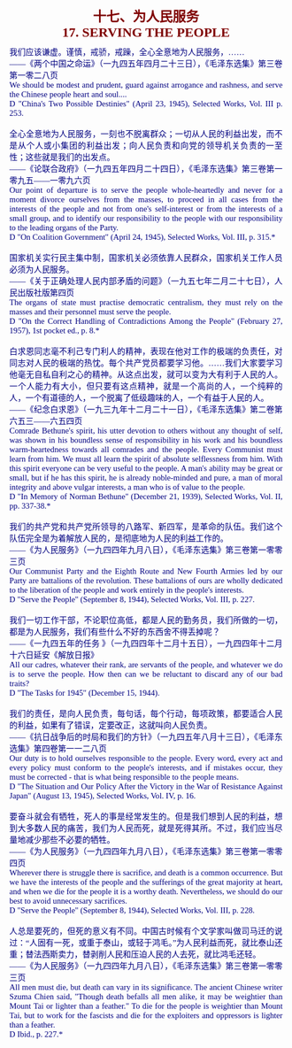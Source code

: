 <td>&#13;
			<p align="center" style="margin: 10px 5px"><b>&#13;
			<font size="5" color="#800000">十七、为人民服务<br/>&#13;
			<font face="Times New Roman">17. SERVING THE PEOPLE</font></font></b></p></td>&#13;
			<td>&#13;
			<p align="justify" style="margin: 10px 5px">&#13;
			<font color="#000080" face="Times New Roman">&#13;
			<span style="font-size: 11pt">我们应该谦虚。谨慎，戒骄，戒躁，全心全意地为人民服务，……<br/>&#13;
			――《两个中国之命运》（一九四五年四月二十三日），《毛泽东选集》第三卷第一零二八页<br/>&#13;
			We should be modest and prudent, guard against arrogance and &#13;
			rashness, and serve the Chinese people heart and soul....<br/>&#13;
			D "China's Two Possible Destinies" (April 23, 1945), Selected Works, &#13;
			Vol. III p. 253.<br/>&#13;
			<br/>&#13;
			全心全意地为人民服务，一刻也不脱离群众；一切从人民的利益出发，而不是从个人或小集团的利益出发；向人民负责和向党的领导机关负责的一至性；这些就是我们的出发点。 &#13;
			<br/>&#13;
			――《论联合政府》（一九四五年四月二十四日），《毛泽东选集》第三卷第一零九五――一零九六页<br/>&#13;
			Our point of departure is to serve the people whole-heartedly and &#13;
			never for a moment divorce ourselves from the masses, to proceed in &#13;
			all cases from the interests of the people and not from one's &#13;
			self-interest or from the interests of a small group, and to &#13;
			identify our responsibility to the people with our responsibility to &#13;
			the leading organs of the Party.<br/>&#13;
			D "On Coalition Government" (April 24, 1945), Selected Works, Vol. &#13;
			III, p. 315.*<br/>&#13;
			<br/>&#13;
			国家机关实行民主集中制，国家机关必须依靠人民群众，国家机关工作人员必须为人民服务。<br/>&#13;
			――《关于正确处理人民内部矛盾的问题》（一九五七年二月二十七日），人民出版社版第四页<br/>&#13;
			The organs of state must practise democratic centralism, they must &#13;
			rely on the masses and their personnel must serve the people.<br/>&#13;
			D "On the Correct Handling of Contradictions Among the People" &#13;
			(February 27, 1957), 1st pocket ed., p. 8.*<br/>&#13;
			<br/>&#13;
			白求恩同志毫不利己专门利人的精神，表现在他对工作的极端的负责任，对同志对人民的极端的热忱。每个共产党员都要学习他。……我们大家要学习他毫无自私自利之心的精神。从这点出发，就可以变为大有利于人民的人。一个人能力有大小，但只要有这点精神，就是一个高尚的人，一个纯粹的人，一个有道德的人，一个脱离了低级趣味的人，一个有益于人民的人。<br/>&#13;
			――《纪念白求恩》（一九三九年十二月二十一日），《毛泽东选集》第二卷第六五三――六五四页<br/>&#13;
			Comrade Bethune's spirit, his utter devotion to others without any &#13;
			thought of self, was shown in his boundless sense of responsibility &#13;
			in his work and his boundless warm-heartedness towards all comrades &#13;
			and the people. Every Communist must learn from him. We must all &#13;
			learn the spirit of absolute selflessness from him. With this spirit &#13;
			everyone can be very useful to the people. A man's ability may be &#13;
			great or small, but if he has this spirit, he is already noble-minded &#13;
			and pure, a man of moral integrity and above vulgar interests, a man &#13;
			who is of value to the people.<br/>&#13;
			D "In Memory of Norman Bethune" (December 21, 1939), Selected Works, &#13;
			Vol. II, pp. 337-38.*<br/>&#13;
			<br/>&#13;
			我们的共产党和共产党所领导的八路军、新四军，是革命的队伍。我们这个队伍完全是为着解放人民的，是彻底地为人民的利益工作的。<br/>&#13;
			――《为人民服务》（一九四四年九月八日），《毛泽东选集》第三卷第一零零三页<br/>&#13;
			Our Communist Party and the Eighth Route and New Fourth Armies led &#13;
			by our Party are battalions of the revolution. These battalions of &#13;
			ours are wholly dedicated to the liberation of the people and work &#13;
			entirely in the people's interests.<br/>&#13;
			D "Serve the People" (September 8, 1944), Selected Works, Vol. III, &#13;
			p. 227.<br/>&#13;
			<br/>&#13;
			我们一切工作干部，不论职位高低，都是人民的勤务员，我们所做的一切，都是为人民服务，我们有些什么不好的东西舍不得丢掉呢？<br/>&#13;
			――《一九四五年的任务 》（一九四四年十二月十五日），一九四四年十二月十六日延安《解放日报》<br/>&#13;
			All our cadres, whatever their rank, are servants of the people, and &#13;
			whatever we do is to serve the people. How then can we be reluctant &#13;
			to discard any of our bad traits?<br/>&#13;
			D "The Tasks for 1945" (December 15, 1944).<br/>&#13;
			<br/>&#13;
			我们的责任，是向人民负责，每句话，每个行动，每项政策，都要适合人民的利益，如果有了错误，定要改正，这就叫向人民负责。<br/>&#13;
			――《抗日战争后的时局和我们的方针》（一九四五年八月十三日），《毛泽东选集》第四卷第一一二八页<br/>&#13;
			Our duty is to hold ourselves responsible to the people. Every word, &#13;
			every act and every policy must conform to the people's interests, &#13;
			and if mistakes occur, they must be corrected - that is what being &#13;
			responsible to the people means.<br/>&#13;
			D "The Situation and Our Policy After the Victory in the War of &#13;
			Resistance Against Japan" (August 13, 1945), Selected Works, Vol. &#13;
			IV, p. 16.<br/>&#13;
			<br/>&#13;
			要奋斗就会有牺牲，死人的事是经常发生的。但是我们想到人民的利益，想到大多数人民的痛苦，我们为人民而死，就是死得其所。不过，我们应当尽量地减少那些不必要的牺牲。<br/>&#13;
			――《为人民服务》（一九四四年九月八日），《毛泽东选集》第三卷第一零零四页<br/>&#13;
			Wherever there is struggle there is sacrifice, and death is a common &#13;
			occurrence. But we have the interests of the people and the &#13;
			sufferings of the great majority at heart, and when we die for the &#13;
			people it is a worthy death. Nevertheless, we should do our best to &#13;
			avoid unnecessary sacrifices.<br/>&#13;
			D "Serve the People" (September 8, 1944), Selected Works, Vol. III, &#13;
			p. 228.<br/>&#13;
			<br/>&#13;
			人总是要死的，但死的意义有不同。中国古时候有个文学家叫做司马迁的说过：“人固有一死，或重于泰山，或轻于鸿毛。”为人民利益而死，就比泰山还重；替法西斯卖力，替剥削人民和压迫人民的人去死，就比鸿毛还轻。<br/>&#13;
			――《为人民服务》（一九四四年九月八日），《毛泽东选集》第三卷第一零零三页<br/>&#13;
			All men must die, but death can vary in its significance. The &#13;
			ancient Chinese writer Szuma Chien said, "Though death befalls all &#13;
			men alike, it may be weightier than Mount Tai or lighter than a &#13;
			feather." To die for the people is weightier than Mount Tai, but to &#13;
			work for the fascists and die for the exploiters and oppressors is &#13;
			lighter than a feather.<br/>&#13;
			D Ibid., p. 227.*</span></font></p></td>&#13;
		
